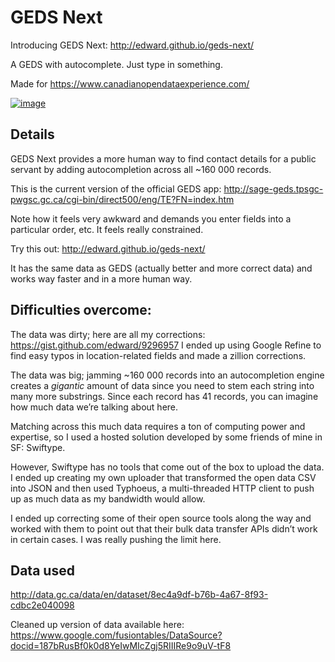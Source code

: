 # GEDS Next

Introducing GEDS Next: http://edward.github.io/geds-next/

A GEDS with autocomplete. Just type in something.

Made for https://www.canadianopendataexperience.com/

[![image](https://cloud.githubusercontent.com/assets/325/2732961/8460b178-c640-11e3-9331-afaac0d2c263.png)](https://www.youtube.com/watch?v=AnEnpeJG71o)

## Details

GEDS Next provides a more human way to find contact details for a public servant by adding autocompletion across all ~160 000 records.

This is the current version of the official GEDS app: http://sage-geds.tpsgc-pwgsc.gc.ca/cgi-bin/direct500/eng/TE?FN=index.htm

Note how it feels very awkward and demands you enter fields into a particular order, etc. It feels really constrained.

Try this out: http://edward.github.io/geds-next/

It has the same data as GEDS (actually better and more correct data) and works way faster and in a more human way.


## Difficulties overcome:

The data was dirty; here are all my corrections: https://gist.github.com/edward/9296957
I ended up using Google Refine to find easy typos in location-related fields and made a zillion corrections.

The data was big; jamming ~160 000 records into an autocompletion engine creates a *gigantic* amount of data since you need to stem each string into many more substrings. Since each record has 41 records, you can imagine how much data we’re talking about here.

Matching across this much data requires a ton of computing power and expertise, so I used a hosted solution developed by some friends of mine in SF: Swiftype.

However, Swiftype has no tools that come out of the box to upload the data. I ended up creating my own uploader that transformed the open data CSV into JSON and then used Typhoeus, a multi-threaded HTTP client to push up as much data as my bandwidth would allow.

I ended up correcting some of their open source tools along the way and worked with them to point out that their bulk data transfer APIs didn’t work in certain cases. I was really pushing the limit here.

## Data used
http://data.gc.ca/data/en/dataset/8ec4a9df-b76b-4a67-8f93-cdbc2e040098

Cleaned up version of data available here:
https://www.google.com/fusiontables/DataSource?docid=187bRusBf0k0d8YeIwMIcZgj5RIIIRe9o9uV-tF8
